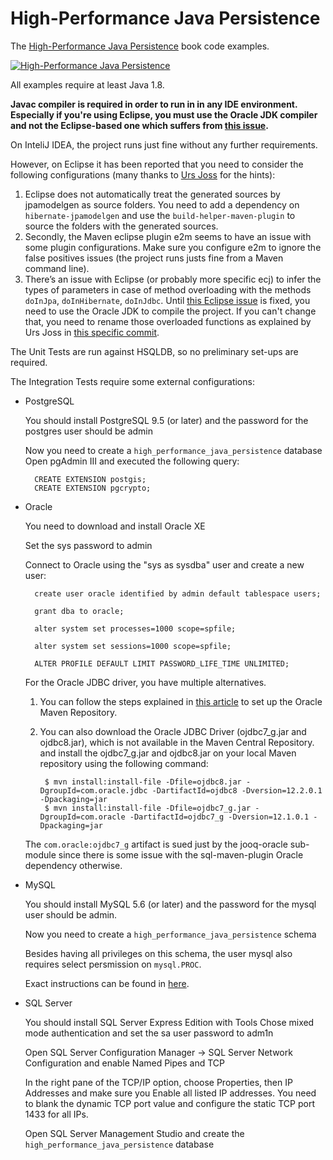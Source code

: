 # High-Performance Java Persistence
The [High-Performance Java Persistence](https://leanpub.com/high-performance-java-persistence?utm_source=GitHub&utm_medium=banner&utm_campaign=hpjp) book code examples.

<a href="https://leanpub.com/high-performance-java-persistence?utm_source=GitHub&utm_medium=banner&utm_campaign=hpjp">
<img src="https://vladmihalcea.files.wordpress.com/2015/11/hpjp_small.jpg" alt="High-Performance Java Persistence">
</a>

All examples require at least Java 1.8. 

**Javac compiler is required in order to run in in any IDE environment. 
Especially if you're using Eclipse, you must use the Oracle JDK compiler and not the Eclipse-based one which suffers from [this issue](https://bugs.eclipse.org/bugs/show_bug.cgi?id=434642).**

On InteliJ IDEA, the project runs just fine without any further requirements.

However, on Eclipse it has been reported that you need to consider the following configurations (many thanks to [Urs Joss](https://github.com/ursjoss) for the hints):

1. Eclipse does not automatically treat the generated sources by jpamodelgen as source folders. You need to add a dependency on `hibernate-jpamodelgen` and use the `build-helper-maven-plugin` to source the folders with the generated sources.
2. Secondly, the Maven eclipse plugin e2m seems to have an issue with some plugin configurations. Make sure you configure e2m to ignore the false positives issues (the project runs justs fine from a Maven command line).
3. There’s an issue with Eclipse (or probably more specific ecj) to infer the types of parameters in case of method overloading with the methods `doInJpa`, `doInHibernate`, `doInJdbc`. 
Until [this Eclipse issue](https://bugs.eclipse.org/bugs/show_bug.cgi?id=434642) is fixed, you need to use the Oracle JDK to compile the project.
If you can't change that, you need to rename those overloaded functions as explained by Urs Joss in [this specific commit](https://github.com/ursjoss/high-performance-java-persistence/commit/e975c1bb5c11d9557fcbc3fef88afaf67dc68a25).

The Unit Tests are run against HSQLDB, so no preliminary set-ups are required.

The Integration Tests require some external configurations:

- PostgreSQL

    You should install PostgreSQL 9.5 (or later) and the password for the postgres user should be admin

    Now you need to create a `high_performance_java_persistence` database
    Open pgAdmin III and executed the following query:
    
        CREATE EXTENSION postgis;
        CREATE EXTENSION pgcrypto;
    
- Oracle

    You need to download and install Oracle XE

    Set the sys password to admin

    Connect to Oracle using the "sys as sysdba" user and create a new user:

        create user oracle identified by admin default tablespace users;

        grant dba to oracle;

        alter system set processes=1000 scope=spfile;

        alter system set sessions=1000 scope=spfile;
        
        ALTER PROFILE DEFAULT LIMIT PASSWORD_LIFE_TIME UNLIMITED;

    For the Oracle JDBC driver, you have multiple alternatives.
    
    1. You can follow the steps explained in [this article](http://docs.oracle.com/middleware/1213/core/MAVEN/config_maven_repo.htm#MAVEN9010) to set up the Oracle Maven Repository.

    2. You can also download the Oracle JDBC Driver (ojdbc7_g.jar and ojdbc8.jar), which is not available in the Maven Central Repository.
    and install the ojdbc7_g.jar and ojdbc8.jar on your local Maven repository using the following command:

            $ mvn install:install-file -Dfile=ojdbc8.jar -DgroupId=com.oracle.jdbc -DartifactId=ojdbc8 -Dversion=12.2.0.1 -Dpackaging=jar
            $ mvn install:install-file -Dfile=ojdbc7_g.jar -DgroupId=com.oracle -DartifactId=ojdbc7_g -Dversion=12.1.0.1 -Dpackaging=jar            

    The `com.oracle:ojdbc7_g` artifact is sued just by the jooq-oracle sub-module since there is some issue with the sql-maven-plugin Oracle dependency otherwise.

- MySQL

    You should install MySQL 5.6 (or later) and the password for the mysql user should be admin.

    Now you need to create a `high_performance_java_persistence` schema

    Besides having all privileges on this schema, the user mysql also requires select persmission on `mysql.PROC`.

    Exact instructions can be found in [here](https://github.com/ursjoss/high-performance-java-persistence/blob/tb_mysql_instructions/MYSQL.md).

- SQL Server

    You should install SQL Server Express Edition with Tools Chose mixed mode authentication and set the sa user password to adm1n

    Open SQL Server Configuration Manager -> SQL Server Network Configuration and enable Named Pipes and TCP
    
    In the right pane of the TCP/IP option, choose Properties, then IP Addresses and make sure you Enable all listed IP addresses.
    You need to blank the dynamic TCP port value and configure the static TCP port 1433 for all IPs.
        
    Open SQL Server Management Studio and create the `high_performance_java_persistence` database
